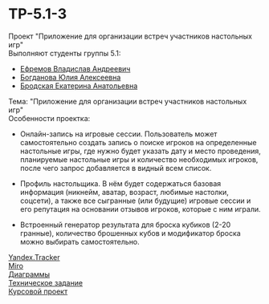 # TP-5.1-3

Проект "Приложение для организации встреч участников настольных игр"<br />
Выполняют студенты группы 5.1:<br />
* [Ефремов Владислав Андреевич](https://github.com/TeaProphet)<br />
* [Богданова Юлия Алексеевна](https://github.com/CezzarJ3)<br />
* [Бродская Екатерина Анатольевна](https://github.com/katreenbe)<br />

Тема: "Приложение для организации встреч участников настольных игр"<br /> 
Особенности проектка: <br />
* Онлайн-запись на игровые сессии. Пользователь может самостоятельно создать запись о поиске игроков на определенные настольные игры, где нужно будет указать дату и место проведения, планируемые настольные игры и количество необходимых игроков, после чего запрос добавляется в видный всем список.

*  Профиль настольщика. В нём будет содержаться базовая информация (никнейм, аватар, возраст, любимые настолки, соцсети), а также все сыгранные (или будущие) игровые сессии и его репутация на основании отзывов игроков, которые с ним играли.

*  Встроенный генератор результата для броска кубиков (2-20 гранные), количество брошенных кубов и модификатор броска можно выбирать самостоятельно.

[Yandex.Tracker](https://docs.google.com/document/d/1esMn-L8x2q1sNRL3jg6hi2o9e-7awD45wHRp4baL2wE/edit?usp=sharing)<br />
[Miro](https://miro.com/app/board/uXjVPiN6orU=/?share_link_id=691673774508)<br />
[Диаграммы](https://github.com/TeaProphet/TP-5.1-3/tree/main/documentation/diagrams)<br />
[Техническое задание](https://github.com/TeaProphet/TP-5.1-3/blob/main/documentation/%D0%A2%D0%B5%D1%85%D0%BD%D0%B8%D1%87%D0%B5%D1%81%D0%BA%D0%BE%D0%B5%20%D0%B7%D0%B0%D0%B4%D0%B0%D0%BD%D0%B8%D0%B5%20%D0%A2%D0%9F-5.1-3.pdf)<br />
[Курсовой проект](https://github.com/TeaProphet/TP-5.1-3/blob/main/documentation/%D0%9A%D1%83%D1%80%D1%81%D0%BE%D0%B2%D0%B0%D1%8F%20%D1%80%D0%B0%D0%B1%D0%BE%D1%82%D0%B0.pdf)